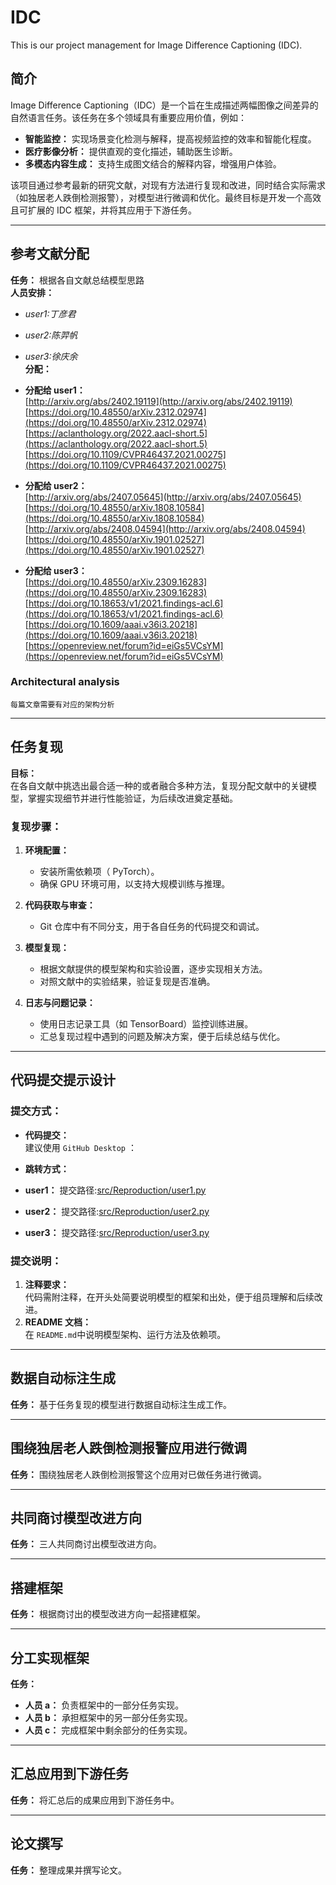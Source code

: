 # IDC  
This is our project management for Image Difference Captioning (IDC).  

## 简介  
Image Difference Captioning（IDC）是一个旨在生成描述两幅图像之间差异的自然语言任务。该任务在多个领域具有重要应用价值，例如：  
- **智能监控：** 实现场景变化检测与解释，提高视频监控的效率和智能化程度。  
- **医疗影像分析：** 提供直观的变化描述，辅助医生诊断。  
- **多模态内容生成：** 支持生成图文结合的解释内容，增强用户体验。  

该项目通过参考最新的研究文献，对现有方法进行复现和改进，同时结合实际需求（如独居老人跌倒检测报警），对模型进行微调和优化。最终目标是开发一个高效且可扩展的 IDC 框架，并将其应用于下游任务。  

---

## 参考文献分配  
**任务：** 根据各自文献总结模型思路  
**人员安排：**  
- *user1:丁彦君*   
- *user2:陈羿帆*   
- *user3:徐庆余*     
**分配：**    

- **分配给 user1：**  
   [http://arxiv.org/abs/2402.19119](http://arxiv.org/abs/2402.19119)  
   [https://doi.org/10.48550/arXiv.2312.02974](https://doi.org/10.48550/arXiv.2312.02974)  
   [https://aclanthology.org/2022.aacl-short.5](https://aclanthology.org/2022.aacl-short.5)  
   [https://doi.org/10.1109/CVPR46437.2021.00275](https://doi.org/10.1109/CVPR46437.2021.00275)  

- **分配给 user2：**  
   [http://arxiv.org/abs/2407.05645](http://arxiv.org/abs/2407.05645)  
   [https://doi.org/10.48550/arXiv.1808.10584](https://doi.org/10.48550/arXiv.1808.10584)  
   [http://arxiv.org/abs/2408.04594](http://arxiv.org/abs/2408.04594)  
   [https://doi.org/10.48550/arXiv.1901.02527](https://doi.org/10.48550/arXiv.1901.02527)  

- **分配给 user3：**  
   [https://doi.org/10.48550/arXiv.2309.16283](https://doi.org/10.48550/arXiv.2309.16283)  
   [https://doi.org/10.18653/v1/2021.findings-acl.6](https://doi.org/10.18653/v1/2021.findings-acl.6)  
   [https://doi.org/10.1609/aaai.v36i3.20218](https://doi.org/10.1609/aaai.v36i3.20218)  
   [https://openreview.net/forum?id=eiGs5VCsYM](https://openreview.net/forum?id=eiGs5VCsYM)  

### Architectural analysis
	每篇文章需要有对应的架构分析

---

## 任务复现  

**目标：**  
在各自文献中挑选出最合适一种的或者融合多种方法，复现分配文献中的关键模型，掌握实现细节并进行性能验证，为后续改进奠定基础。  

### 复现步骤：  
1. **环境配置：**  
   - 安装所需依赖项（ PyTorch）。  
   - 确保 GPU 环境可用，以支持大规模训练与推理。  

2. **代码获取与审查：**  
   - Git 仓库中有不同分支，用于各自任务的代码提交和调试。  

3. **模型复现：**  
   - 根据文献提供的模型架构和实验设置，逐步实现相关方法。  
   - 对照文献中的实验结果，验证复现是否准确。  

4. **日志与问题记录：**  
   - 使用日志记录工具（如 TensorBoard）监控训练进展。  
   - 汇总复现过程中遇到的问题及解决方案，便于后续总结与优化。  

---

## **代码提交提示设计**  

### **提交方式：**  
- **代码提交：**  
 建议使用 `GitHub Desktop` ：  

- **跳转方式：**  
- **user1：** 提交路径:[src/Reproduction/user1.py](src/Reproduction/user1.py)
- **user2：** 提交路径:[src/Reproduction/user2.py](src/Reproduction/user2.py)
- **user3：** 提交路径:[src/Reproduction/user3.py](src/Reproduction/user3.py)

### **提交说明：**   
1. **注释要求：**  
 代码需附注释，在开头处简要说明模型的框架和出处，便于组员理解和后续改进。  
2. **README 文档：**  
 在 `README.md`中说明模型架构、运行方法及依赖项。  

---  

## 数据自动标注生成  
**任务：** 基于任务复现的模型进行数据自动标注生成工作。  

---

## 围绕独居老人跌倒检测报警应用进行微调  
**任务：** 围绕独居老人跌倒检测报警这个应用对已做任务进行微调。  

---

## 共同商讨模型改进方向  
**任务：** 三人共同商讨出模型改进方向。  

---

## 搭建框架  
**任务：** 根据商讨出的模型改进方向一起搭建框架。  

---

## 分工实现框架  
**任务：**  
- **人员 a：** 负责框架中的一部分任务实现。  
- **人员 b：** 承担框架中的另一部分任务实现。  
- **人员 c：** 完成框架中剩余部分的任务实现。  

---

## 汇总应用到下游任务  
**任务：** 将汇总后的成果应用到下游任务中。  

---  

## 论文撰写  
**任务：** 整理成果并撰写论文。  

